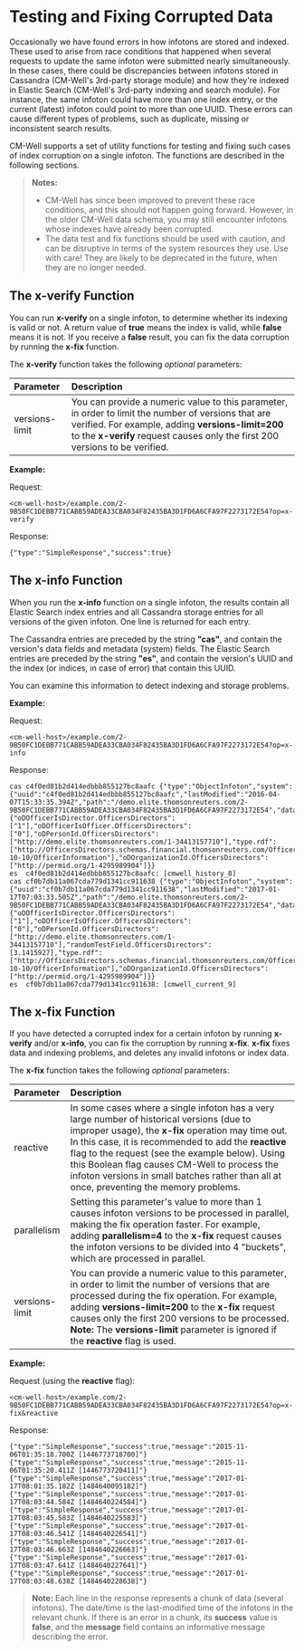 # Testing and Fixing Corrupted Data #

Occasionally we have found errors in how infotons are stored and indexed. These used to arise from race conditions that happened when several requests to update the same infoton were submitted nearly simultaneously. In these cases, there could be discrepancies between infotons stored in Cassandra (CM-Well's 3rd-party storage module) and how they're indexed in Elastic Search (CM-Well's 3rd-party indexing  and search module). For instance, the same infoton could have more than one index entry, or the current (latest) infoton could point to more than one UUID. These errors can cause different types of problems, such as duplicate, missing or inconsistent search results.

CM-Well supports a set of utility functions for testing and fixing such cases of index corruption on a single infoton. The functions are described in the following sections.

>**Notes:** 
>* CM-Well has since been improved to prevent these race conditions, and this should not happen going forward. However, in the older CM-Well data schema, you may still encounter infotons whose indexes have already been corrupted.
>* The data test and fix functions should be used with caution, and can be disruptive in terms of the system resources they use. Use with care! They are likely to be deprecated in the future, when they are no longer needed. 

## The x-verify Function ##

You can run **x-verify** on a single infoton, to determine whether its indexing is valid or not. A return value of **true** means the index is valid, while **false** means it is not. If you receive a **false** result, you can fix the data corruption by running the **x-fix** function.

The **x-verify** function takes the following *optional* parameters:

Parameter | Description
:----|:-----------
versions-limit | You can provide a numeric value to this parameter, in order to limit the number of versions that are verified. For example, adding **versions-limit=200** to the **x-verify**  request causes only the first 200 versions to be verified. 


**Example:**

Request:

    <cm-well-host>/example.com/2-9B50FC1DEBB771CABB59ADEA33CBA034F82435BA3D1FD6A6CFA97F2273172E54?op=x-verify

Response:

    {"type":"SimpleResponse","success":true}

## The x-info Function ##

When you run the **x-info** function on a single infoton, the results contain all Elastic Search index entries and all Cassandra storage entries for all versions of the given infoton. One line is returned for each entry.

The Cassandra entries are preceded by the string **"cas"**, and contain the version's data fields and metadata (system) fields. The Elastic Search entries are preceded by the string **"es"**, and contain the version's UUID and the index (or indices, in case of error) that contain this UUID.

You can examine this information to detect indexing and storage problems. 

**Example:**

Request:

    <cm-well-host>/example.com/2-9B50FC1DEBB771CABB59ADEA33CBA034F82435BA3D1FD6A6CFA97F2273172E54?op=x-info

Response:

	cas c4f0ed81b2d414edbbb855127bc8aafc {"type":"ObjectInfoton","system":{"uuid":"c4f0ed81b2d414edbbb855127bc8aafc","lastModified":"2016-04-07T15:33:35.394Z","path":"/demo.elite.thomsonreuters.com/2-9B50FC1DEBB771CABB59ADEA33CBA034F82435BA3D1FD6A6CFA97F2273172E54","dataCenter":"dc1","indexTime":1460043219439,"parent":"/demo.elite.thomsonreuters.com"},"fields":{"oDOfficerIsDirector.OfficersDirectors":["1"],"oDOfficerIsOfficer.OfficersDirectors":["0"],"oDPersonId.OfficersDirectors":["http://demo.elite.thomsonreuters.com/1-34413157710"],"type.rdf":["http://OfficersDirectors.schemas.financial.thomsonreuters.com/OfficersDirectors/2014-10-10/OfficerInformation"],"oDOrganizationId.OfficersDirectors":["http://permid.org/1-4295989904"]}}
    es  c4f0ed81b2d414edbbb855127bc8aafc: [cmwell_history_8]
    cas cf0b7db11a067cda779d1341cc911638 {"type":"ObjectInfoton","system":{"uuid":"cf0b7db11a067cda779d1341cc911638","lastModified":"2017-01-17T07:03:33.505Z","path":"/demo.elite.thomsonreuters.com/2-9B50FC1DEBB771CABB59ADEA33CBA034F82435BA3D1FD6A6CFA97F2273172E54","dataCenter":"dc1","indexTime":1484636614911,"parent":"/demo.elite.thomsonreuters.com"},"fields":{"oDOfficerIsDirector.OfficersDirectors":["1"],"oDOfficerIsOfficer.OfficersDirectors":["0"],"oDPersonId.OfficersDirectors":["http://demo.elite.thomsonreuters.com/1-34413157710"],"randomTestField.OfficersDirectors":[3.1415927],"type.rdf":["http://OfficersDirectors.schemas.financial.thomsonreuters.com/OfficersDirectors/2014-10-10/OfficerInformation"],"oDOrganizationId.OfficersDirectors":["http://permid.org/1-4295989904"]}}
    es  cf0b7db11a067cda779d1341cc911638: [cmwell_current_9]
    
## The x-fix Function ##

If you have detected a corrupted index for a certain infoton by running **x-verify** and/or **x-info**, you can fix the corruption by running **x-fix**. **x-fix** fixes data and indexing problems, and deletes any invalid infotons or index data.

The **x-fix** function takes the following *optional* parameters:

Parameter | Description
:----|:-----------
reactive | In some cases where a single infoton has a very large number of historical versions (due to improper usage), the **x-fix** operation may time out. In this case, it is recommended to add the **reactive** flag to the request (see the example below). Using this Boolean flag causes CM-Well to process the infoton versions in small batches rather than all at once, preventing the memory problems.
parallelism | Setting this parameter's value to more than 1 causes infoton versions to be processed in parallel, making the fix operation faster. For example, adding **parallelism=4** to the **x-fix**  request causes the infoton versions to be divided into 4 "buckets", which are processed in parallel.
versions-limit | You can provide a numeric value to this parameter, in order to limit the number of versions that are processed during the fix operation. For example, adding **versions-limit=200** to the **x-fix**  request causes only the first 200 versions to be processed. **Note:** The **versions-limit** parameter is ignored if the **reactive** flag is used.

**Example:**

Request (using the **reactive** flag):

    <cm-well-host>/example.com/2-9B50FC1DEBB771CABB59ADEA33CBA034F82435BA3D1FD6A6CFA97F2273172E54?op=x-fix&reactive

Response:

	{"type":"SimpleResponse","success":true,"message":"2015-11-06T01:35:18.700Z [1446773718700]"}
    {"type":"SimpleResponse","success":true,"message":"2015-11-06T01:35:20.411Z [1446773720411]"}
    {"type":"SimpleResponse","success":true,"message":"2017-01-17T08:01:35.182Z [1484640095182]"}
    {"type":"SimpleResponse","success":true,"message":"2017-01-17T08:03:44.584Z [1484640224584]"}
    {"type":"SimpleResponse","success":true,"message":"2017-01-17T08:03:45.583Z [1484640225583]"}
    {"type":"SimpleResponse","success":true,"message":"2017-01-17T08:03:46.541Z [1484640226541]"}
    {"type":"SimpleResponse","success":true,"message":"2017-01-17T08:03:46.663Z [1484640226663]"}
    {"type":"SimpleResponse","success":true,"message":"2017-01-17T08:03:47.641Z [1484640227641]"}
    {"type":"SimpleResponse","success":true,"message":"2017-01-17T08:03:48.638Z [1484640228638]"}

>**Note:** Each line in the response represents a chunk of data (several infotons). The date/time is the last-modified time of the infotons in the relevant chunk. If there is an error in a chunk, its **success** value is **false**, and the **message** field contains an informative message describing the error.

